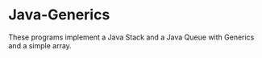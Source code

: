 # Java-Generics
These programs implement a Java Stack and a Java Queue with Generics and a simple array.
